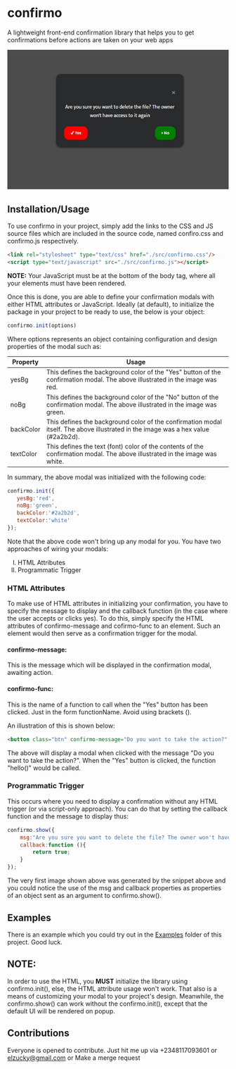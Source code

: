 # confirmo
A lightweight front-end confirmation library that helps you to get confirmations before actions are taken on your web apps

<center>
    <img src="preview.JPG">
</center>

## Installation/Usage
To use confirmo in your project, simply add the links to the CSS and JS source files which are included in the source code, named confiro.css and confirmo.js respectively.
```html
<link rel="stylesheet" type="text/css" href="./src/confirmo.css"/>
<script type="text/javascript" src="./src/confirmo.js"></script>
```
**NOTE:** Your JavaScript must be at the bottom of the body tag, where all your elements must have been rendered.

Once this is done, you are able to define your confirmation modals with either HTML attributes or JavaScript. Ideally (at default), to initialize the package in your project to be ready to use, the below is your object:
```js
confirmo.init(options)
```
Where options represents an object containing configuration and design properties of the modal such as:

<table style="width:100%">
    <thead>
        <tr>
            <th>Property</th>
            <th>Usage</tr>
        </tr>
    </thead>
    <tbody>
        <tr>
            <td>yesBg</td>
            <td>This defines the background color of the "Yes" button of the confirmation modal. The above illustrated in the image was red.</td>
        </tr>
        <tr>
            <td>noBg</td>
            <td>This defines the background color of the "No" button of the confirmation modal. The above illustrated in the image was green.</td>
        </tr>
        <tr>
            <td>backColor</td>
            <td>This defines the background color of the confirmation modal itself. The above illustrated in the image was a hex value (#2a2b2d).</td>
        </tr>
        <tr>
            <td>textColor</td>
            <td>This defines the text (font) color of the contents of the confirmation modal. The above illustrated in the image was white.</td>
        </tr>
    </tbody>
</table>


In summary, the above modal was initialized with the following code:
```js
confirmo.init({
   yesBg:'red',
   noBg:'green',
   backColor:'#2a2b2d',
   textColor:'white'
});
```
Note that the above code won't bring up any modal for you. You have two approaches of wiring your modals:

<ol type="I">
    <li>HTML Attributes</li>
    <li>Programmatic Trigger</li>
</ol>

### HTML Attributes
To make use of HTML attributes in initializing your confirmation, you have to specify the message to display and the callback function (in the case where the user accepts or clicks yes). To do this, simply specify the HTML attributes of confirmo-message and cofirmo-func to an element. Such an element would then serve as a confirmation trigger for the modal.

#### confirmo-message:
This is the message which will be displayed in the confirmation modal, awaiting action.

#### confirmo-func:
This is the name of a function to call when the "Yes" button has been clicked. Just in the form functionName. Avoid using brackets ().


An illustration of this is shown below:
```html
<button class="btn" confirmo-message="Do you want to take the action?" confirmo-func="hello">Confirmation Trigger</button>
```
The above will display a modal when clicked with the message "Do you want to take the action?". When the "Yes" button is clicked, the function "hello()" would be called.

### Programmatic Trigger
This occurs where you need to display a confirmation without any HTML trigger (or via script-only approach). You can do that by setting the callback function and the message to display thus:
```js
confirmo.show({
    msg:"Are you sure you want to delete the file? The owner won't have access to it again",
    callback:function (){
        return true;
    }
});
```
The very first image shown above was generated by the snippet above and you could notice the use of the msg and callback properties as properties of an object sent as an argument to confirmo.show().

## Examples
There is an example which you could try out in the [Examples](https://github.com/EdinyangaOttoho/confirmo/blob/main/examples/index.html) folder of this project.
Good luck.

## NOTE:
In order to use the HTML, you **MUST** initialize the library using confirmo.init(), else, the HTML attribute usage won't work. That also is a means of customizing your modal to your project's design. Meanwhile, the confirmo.show() can work without the confirmo.init(), except that the default UI will be rendered on popup.

## Contributions
Everyone is opened to contribute. Just hit me up via +2348117093601 or elzucky@gmail.com or Make a merge request

